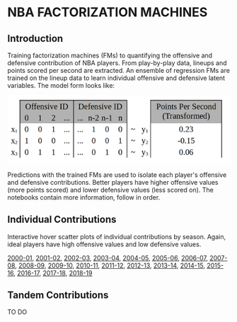 # NBA FACTORIZATION MACHINES

## Introduction

Training factorization machines (FMs) to quantifying the offensive and defensive contribution of NBA players. From play-by-play data, lineups and points scored per second are extracted. An ensemble of regression FMs are trained on the lineup data to learn individual offensive and defensive latent variables. The model form looks like:

![](sparse_regression.png)

Predictions with the trained FMs are used to isolate each player's offensive and defensive contributions. Better players have higher offensive values (more points scored) and lower defensive values (less scored on). The notebooks contain more information, follow in order.

## Individual Contributions

Interactive hover scatter plots of individual contributions by season. Again, ideal players have high offensive values and low defensive values.

[2000-01](https://jpleet.github.io/nba-factory/plots/2000-01.html), 
[2001-02](https://jpleet.github.io/nba-factory/plots/2000-01.html), 
[2002-03](https://jpleet.github.io/nba-factory/plots/2000-01.html), 
[2003-04](https://jpleet.github.io/nba-factory/plots/2000-01.html), 
[2004-05](https://jpleet.github.io/nba-factory/plots/2000-01.html), 
[2005-06](https://jpleet.github.io/nba-factory/plots/2000-01.html), 
[2006-07](https://jpleet.github.io/nba-factory/plots/2000-01.html), 
[2007-08](https://jpleet.github.io/nba-factory/plots/2000-01.html), 
[2008-09](https://jpleet.github.io/nba-factory/plots/2000-01.html), 
[2009-10](https://jpleet.github.io/nba-factory/plots/2000-01.html), 
[2010-11](https://jpleet.github.io/nba-factory/plots/2000-01.html), 
[2011-12](https://jpleet.github.io/nba-factory/plots/2000-01.html), 
[2012-13](https://jpleet.github.io/nba-factory/plots/2000-01.html), 
[2013-14](https://jpleet.github.io/nba-factory/plots/2000-01.html), 
[2014-15](https://jpleet.github.io/nba-factory/plots/2000-01.html), 
[2015-16](https://jpleet.github.io/nba-factory/plots/2000-01.html), 
[2016-17](https://jpleet.github.io/nba-factory/plots/2000-01.html), 
[2017-18](https://jpleet.github.io/nba-factory/plots/2000-01.html), 
[2018-19](plots/2000-01.html) 

## Tandem Contributions

TO DO